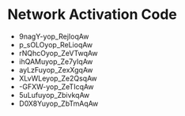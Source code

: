 # Network Activation Code
* 9nagY-yop_RejIoqAw
* p_sOLOyop_ReLioqAw
* rNQhcOyop_ZeVTwqAw
* ihQAMuyop_Ze7yIqAw
* ayLzFuyop_ZexXgqAw
* XLvWLeyop_Ze2QsqAw
* -GFXW-yop_ZeTIcqAw
* 5uLufuyop_ZbivkqAw
* D0X8Yuyop_ZbTmAqAw